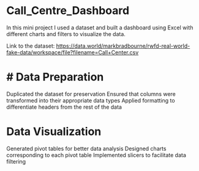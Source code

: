# Call_Centre_Dashboard #
In this mini project I used a dataset and built a dashboard using Excel with different charts and filters to visualize the data.

Link to the dataset: https://data.world/markbradbourne/rwfd-real-world-fake-data/workspace/file?filename=Call+Center.csv

# # Data Preparation ##

Duplicated the dataset for preservation
Ensured that columns were transformed into their appropriate data types
Applied formatting to differentiate headers from the rest of the data


# Data Visualization #
Generated pivot tables for better data analysis
Designed charts corresponding to each pivot table
Implemented slicers to facilitate data filtering
